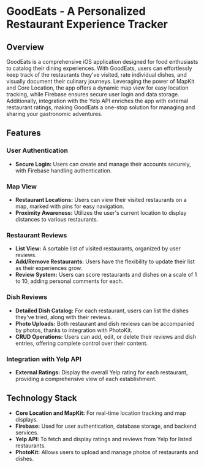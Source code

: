 # GoodEats - A Personalized Restaurant Experience Tracker

## Overview

GoodEats is a comprehensive iOS application designed for food enthusiasts to catalog their dining experiences. With GoodEats, users can effortlessly keep track of the restaurants they've visited, rate individual dishes, and visually document their culinary journeys. Leveraging the power of MapKit and Core Location, the app offers a dynamic map view for easy location tracking, while Firebase ensures secure user login and data storage. Additionally, integration with the Yelp API enriches the app with external restaurant ratings, making GoodEats a one-stop solution for managing and sharing your gastronomic adventures.

## Features

### User Authentication
- **Secure Login:** Users can create and manage their accounts securely, with Firebase handling authentication.

### Map View
- **Restaurant Locations:** Users can view their visited restaurants on a map, marked with pins for easy navigation.
- **Proximity Awareness:** Utilizes the user's current location to display distances to various restaurants.

### Restaurant Reviews
- **List View:** A sortable list of visited restaurants, organized by user reviews.
- **Add/Remove Restaurants:** Users have the flexibility to update their list as their experiences grow.
- **Review System:** Users can score restaurants and dishes on a scale of 1 to 10, adding personal comments for each.

### Dish Reviews
- **Detailed Dish Catalog:** For each restaurant, users can list the dishes they've tried, along with their reviews.
- **Photo Uploads:** Both restaurant and dish reviews can be accompanied by photos, thanks to integration with PhotoKit.
- **CRUD Operations:** Users can add, edit, or delete their reviews and dish entries, offering complete control over their content.

### Integration with Yelp API
- **External Ratings:** Display the overall Yelp rating for each restaurant, providing a comprehensive view of each establishment.

## Technology Stack

- **Core Location and MapKit:** For real-time location tracking and map displays.
- **Firebase:** Used for user authentication, database storage, and backend services.
- **Yelp API:** To fetch and display ratings and reviews from Yelp for listed restaurants.
- **PhotoKit:** Allows users to upload and manage photos of restaurants and dishes.
